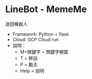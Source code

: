 # LineBot - MemeMe
迷因機器人

* Framework: Python + flask
* Cloud: GCP Cloud run
* 說明：
    * M+關鍵字 = 關鍵字梗圖
    * T = 幹話
    * P = 勵志
    * Help = 說明

